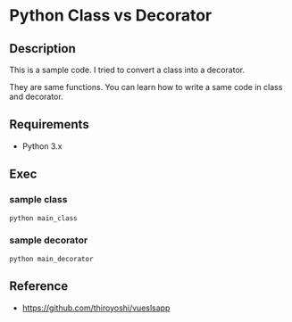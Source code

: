 # Python Class vs Decorator

## Description

This is a sample code.
I tried to convert a class into a decorator.

They are same functions. You can learn how to write a same code in class and decorator.

## Requirements

- Python 3.x

## Exec

### sample class

```
python main_class
```

### sample decorator

```
python main_decorator
```

## Reference

- https://github.com/thiroyoshi/vueslsapp
